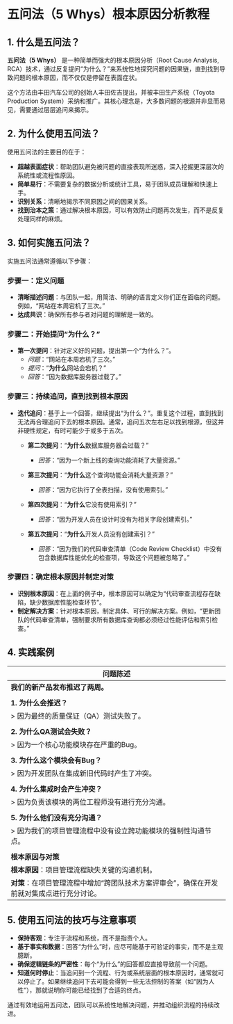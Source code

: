 # 五问法（5 Whys）根本原因分析教程

## 1. 什么是五问法？

**五问法（5 Whys）** 是一种简单而强大的根本原因分析（Root Cause Analysis, RCA）技术，通过反复提问“为什么？”来系统性地探究问题的因果链，直到找到导致问题的根本原因，而不仅仅是停留在表面症状。

这个方法由丰田汽车公司的创始人丰田佐吉提出，并被丰田生产系统（Toyota Production System）采纳和推广。其核心理念是，大多数问题的根源并非显而易见，需要通过层层追问来揭示。

## 2. 为什么使用五问法？

使用五问法的主要目的在于：

- **超越表面症状**：帮助团队避免被问题的直接表现所迷惑，深入挖掘更深层次的系统性或流程性原因。
- **简单易行**：不需要复杂的数据分析或统计工具，易于团队成员理解和快速上手。
- **识别关系**：清晰地揭示不同原因之间的因果关系。
- **找到治本之策**：通过解决根本原因，可以有效防止问题再次发生，而不是反复处理同样的麻烦。

## 3. 如何实施五问法？

实施五问法通常遵循以下步骤：

### 步骤一：定义问题

- **清晰描述问题**：与团队一起，用简洁、明确的语言定义你们正在面临的问题。例如，“网站在本周宕机了三次。”
- **达成共识**：确保所有参与者对问题的理解是一致的。

### 步骤二：开始提问“为什么？”

- **第一次提问**：针对定义好的问题，提出第一个“为什么？”。
  - *问题*：“网站在本周宕机了三次。”
  - *提问*：“**为什么**网站会宕机？”
  - *回答*：“因为数据库服务器过载了。”

### 步骤三：持续追问，直到找到根本原因

- **迭代追问**：基于上一个回答，继续提出“为什么？”。重复这个过程，直到找到无法再合理追问下去的根本原因。通常，追问五次左右足以找到根源，但这并非硬性规定，有时可能少于或多于五次。

  - **第二次提问**：“**为什么**数据库服务器会过载？”
    - *回答*：“因为一个新上线的查询功能消耗了大量资源。”

  - **第三次提问**：“**为什么**这个查询功能会消耗大量资源？”
    - *回答*：“因为它执行了全表扫描，没有使用索引。”

  - **第四次提问**：“**为什么**它没有使用索引？”
    - *回答*：“因为开发人员在设计时没有为相关字段创建索引。”

  - **第五次提问**：“**为什么**开发人员没有创建索引？”
    - *回答*：“因为我们的代码审查清单（Code Review Checklist）中没有包含数据库性能优化的检查项，导致这个问题被忽略了。”

### 步骤四：确定根本原因并制定对策

- **识别根本原因**：在上面的例子中，根本原因可以确定为“代码审查流程存在缺陷，缺少数据库性能检查环节”。
- **制定解决方案**：针对根本原因，制定具体、可行的解决方案。例如，“更新团队的代码审查清单，强制要求所有数据库查询都必须经过性能评估和索引检查。”

## 4. 实践案例

| 问题陈述                               |
| -------------------------------------- |
| **我们的新产品发布推迟了两周。**       |
|                                        |
| **1. 为什么会推迟？**                  |
| > 因为最终的质量保证（QA）测试失败了。   |
|                                        |
| **2. 为什么QA测试会失败？**            |
| > 因为一个核心功能模块存在严重的Bug。    |
|                                        |
| **3. 为什么这个模块会有Bug？**         |
| > 因为开发团队在集成新旧代码时产生了冲突。 |
|                                        |
| **4. 为什么集成时会产生冲突？**        |
| > 因为负责该模块的两位工程师没有进行充分沟通。 |
|                                        |
| **5. 为什么他们没有充分沟通？**        |
| > 因为我们的项目管理流程中没有设立跨功能模块的强制性沟通节点。 |
|                                        |
| **根本原因与对策**                     |
| **根本原因**：项目管理流程缺失关键的沟通机制。 |
| **对策**：在项目管理流程中增加“跨团队技术方案评审会”，确保在开发前就对集成点进行充分讨论。 |

## 5. 使用五问法的技巧与注意事项

- **保持客观**：专注于流程和系统，而不是指责个人。
- **基于事实和数据**：回答“为什么”时，应尽可能基于可验证的事实，而不是主观臆断。
- **确保逻辑链条的严密性**：每个“为什么”的回答都应直接导致前一个问题。
- **知道何时停止**：当追问到一个流程、行为或系统层面的根本原因时，通常就可以停止了。如果继续追问下去可能会得到一些无法控制的答案（如“因为人性”），那就说明你可能已经找到了合适的终点。

通过有效地运用五问法，团队可以系统性地解决问题，并推动组织流程的持续改进。
